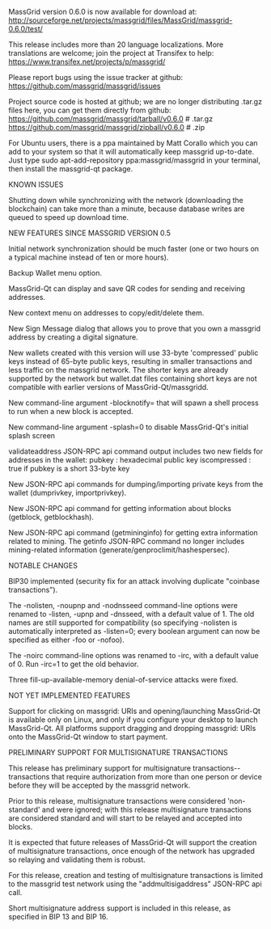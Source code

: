 MassGrid version 0.6.0 is now available for download at:
http://sourceforge.net/projects/massgrid/files/MassGrid/massgrid-0.6.0/test/

This release includes more than 20 language localizations.
More translations are welcome; join the
project at Transifex to help:
https://www.transifex.net/projects/p/massgrid/

Please report bugs using the issue tracker at github:
https://github.com/massgrid/massgrid/issues

Project source code is hosted at github; we are no longer
distributing .tar.gz files here, you can get them
directly from github:
https://github.com/massgrid/massgrid/tarball/v0.6.0  # .tar.gz
https://github.com/massgrid/massgrid/zipball/v0.6.0  # .zip

For Ubuntu users, there is a ppa maintained by Matt Corallo which
you can add to your system so that it will automatically keep
massgrid up-to-date.  Just type
sudo apt-add-repository ppa:massgrid/massgrid
in your terminal, then install the massgrid-qt package.


KNOWN ISSUES

Shutting down while synchronizing with the network
(downloading the blockchain) can take more than a minute,
because database writes are queued to speed up download
time.


NEW FEATURES SINCE MASSGRID VERSION 0.5

Initial network synchronization should be much faster
(one or two hours on a typical machine instead of ten or more
hours).

Backup Wallet menu option.

MassGrid-Qt can display and save QR codes for sending
and receiving addresses.

New context menu on addresses to copy/edit/delete them.

New Sign Message dialog that allows you to prove that you
own a massgrid address by creating a digital
signature.

New wallets created with this version will
use 33-byte 'compressed' public keys instead of
65-byte public keys, resulting in smaller
transactions and less traffic on the massgrid
network. The shorter keys are already supported
by the network but wallet.dat files containing
short keys are not compatible with earlier
versions of MassGrid-Qt/massgridd.

New command-line argument -blocknotify=<command>
that will spawn a shell process to run <command> 
when a new block is accepted.

New command-line argument -splash=0 to disable
MassGrid-Qt's initial splash screen

validateaddress JSON-RPC api command output includes
two new fields for addresses in the wallet:
pubkey : hexadecimal public key
iscompressed : true if pubkey is a short 33-byte key

New JSON-RPC api commands for dumping/importing
private keys from the wallet (dumprivkey, importprivkey).

New JSON-RPC api command for getting information about
blocks (getblock, getblockhash).

New JSON-RPC api command (getmininginfo) for getting
extra information related to mining. The getinfo
JSON-RPC command no longer includes mining-related
information (generate/genproclimit/hashespersec).



NOTABLE CHANGES

BIP30 implemented (security fix for an attack involving
duplicate "coinbase transactions").

The -nolisten, -noupnp and -nodnsseed command-line
options were renamed to -listen, -upnp and -dnsseed,
with a default value of 1. The old names are still
supported for compatibility (so specifying -nolisten
is automatically interpreted as -listen=0; every
boolean argument can now be specified as either
-foo or -nofoo).

The -noirc command-line options was renamed to
-irc, with a default value of 0. Run -irc=1 to
get the old behavior.

Three fill-up-available-memory denial-of-service
attacks were fixed.


NOT YET IMPLEMENTED FEATURES

Support for clicking on massgrid: URIs and
opening/launching MassGrid-Qt is available only on Linux,
and only if you configure your desktop to launch
MassGrid-Qt. All platforms support dragging and dropping
massgrid: URIs onto the MassGrid-Qt window to start
payment.


PRELIMINARY SUPPORT FOR MULTISIGNATURE TRANSACTIONS

This release has preliminary support for multisignature
transactions-- transactions that require authorization
from more than one person or device before they
will be accepted by the massgrid network.

Prior to this release, multisignature transactions
were considered 'non-standard' and were ignored;
with this release multisignature transactions are
considered standard and will start to be relayed
and accepted into blocks.

It is expected that future releases of MassGrid-Qt
will support the creation of multisignature transactions,
once enough of the network has upgraded so relaying
and validating them is robust.

For this release, creation and testing of multisignature
transactions is limited to the massgrid test network using
the "addmultisigaddress" JSON-RPC api call.

Short multisignature address support is included in this
release, as specified in BIP 13 and BIP 16.
